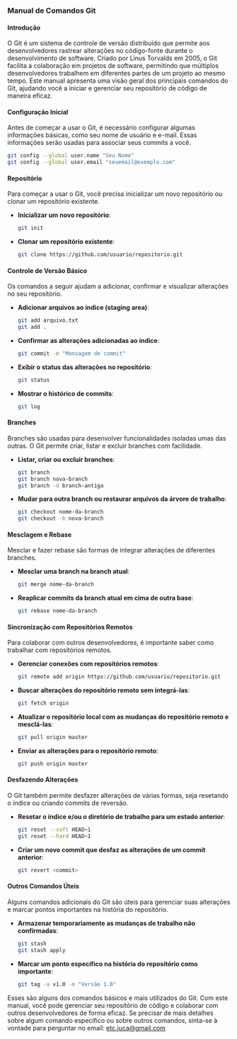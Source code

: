 ### Manual de Comandos Git

#### Introdução

O Git é um sistema de controle de versão distribuído que permite aos desenvolvedores rastrear alterações no código-fonte durante o desenvolvimento de software. Criado por Linus Torvalds em 2005, o Git facilita a colaboração em projetos de software, permitindo que múltiplos desenvolvedores trabalhem em diferentes partes de um projeto ao mesmo tempo. Este manual apresenta uma visão geral dos principais comandos do Git, ajudando você a iniciar e gerenciar seu repositório de código de maneira eficaz.

#### Configuração Inicial

Antes de começar a usar o Git, é necessário configurar algumas informações básicas, como seu nome de usuário e e-mail. Essas informações serão usadas para associar seus commits a você.

```bash
git config --global user.name "Seu Nome"
git config --global user.email "seuemail@exemplo.com"
```

#### Repositório

Para começar a usar o Git, você precisa inicializar um novo repositório ou clonar um repositório existente.

- **Inicializar um novo repositório**:
  ```bash
  git init
  ```

- **Clonar um repositório existente**:
  ```bash
  git clone https://github.com/usuario/repositorio.git
  ```

#### Controle de Versão Básico

Os comandos a seguir ajudam a adicionar, confirmar e visualizar alterações no seu repositório.

- **Adicionar arquivos ao índice (staging area)**:
  ```bash
  git add arquivo.txt
  git add .
  ```

- **Confirmar as alterações adicionadas ao índice**:
  ```bash
  git commit -m "Mensagem de commit"
  ```

- **Exibir o status das alterações no repositório**:
  ```bash
  git status
  ```

- **Mostrar o histórico de commits**:
  ```bash
  git log
  ```

#### Branches

Branches são usadas para desenvolver funcionalidades isoladas umas das outras. O Git permite criar, listar e excluir branches com facilidade.

- **Listar, criar ou excluir branches**:
  ```bash
  git branch
  git branch nova-branch
  git branch -d branch-antiga
  ```

- **Mudar para outra branch ou restaurar arquivos da árvore de trabalho**:
  ```bash
  git checkout nome-da-branch
  git checkout -b nova-branch
  ```

#### Mesclagem e Rebase

Mesclar e fazer rebase são formas de integrar alterações de diferentes branches.

- **Mesclar uma branch na branch atual**:
  ```bash
  git merge nome-da-branch
  ```

- **Reaplicar commits da branch atual em cima de outra base**:
  ```bash
  git rebase nome-da-branch
  ```

#### Sincronização com Repositórios Remotos

Para colaborar com outros desenvolvedores, é importante saber como trabalhar com repositórios remotos.

- **Gerenciar conexões com repositórios remotos**:
  ```bash
  git remote add origin https://github.com/usuario/repositorio.git
  ```

- **Buscar alterações do repositório remoto sem integrá-las**:
  ```bash
  git fetch origin
  ```

- **Atualizar o repositório local com as mudanças do repositório remoto e mesclá-las**:
  ```bash
  git pull origin master
  ```

- **Enviar as alterações para o repositório remoto**:
  ```bash
  git push origin master
  ```

#### Desfazendo Alterações

O Git também permite desfazer alterações de várias formas, seja resetando o índice ou criando commits de reversão.

- **Resetar o índice e/ou o diretório de trabalho para um estado anterior**:
  ```bash
  git reset --soft HEAD~1
  git reset --hard HEAD~1
  ```

- **Criar um novo commit que desfaz as alterações de um commit anterior**:
  ```bash
  git revert <commit>
  ```

#### Outros Comandos Úteis

Alguns comandos adicionais do Git são úteis para gerenciar suas alterações e marcar pontos importantes na história do repositório.

- **Armazenar temporariamente as mudanças de trabalho não confirmadas**:
  ```bash
  git stash
  git stash apply
  ```

- **Marcar um ponto específico na história do repositório como importante**:
  ```bash
  git tag -a v1.0 -m "Versão 1.0"
  ```

Esses são alguns dos comandos básicos e mais utilizados do Git. Com este manual, você pode gerenciar seu repositório de código e colaborar com outros desenvolvedores de forma eficaz. Se precisar de mais detalhes sobre algum comando específico ou sobre outros comandos, sinta-se à vontade para perguntar no email: etc.juca@gmail.com
